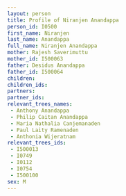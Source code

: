 ```yaml
---
layout: person
title: Profile of Niranjen Anandappa
person_id: I0500
first_name: Niranjen
last_name: Anandappa
full_name: Niranjen Anandappa
mother: Rajesh Saverimuttu
mother_id: I500063
father: Desidus Anandappa
father_id: I500064
children:
children_ids:
partners:
partner_ids:
relevant_trees_names:
 - Anthony Anandappa
 - Philip Caitan Anandappa
 - Maria Nathalia Canjemanaden
 - Paul Laity Ramenaden
 - Anthonia Wijeratnam
relevant_trees_ids:
 - I500013
 - I0749
 - I0112
 - I0754
 - I500100
sex: M
---
```


